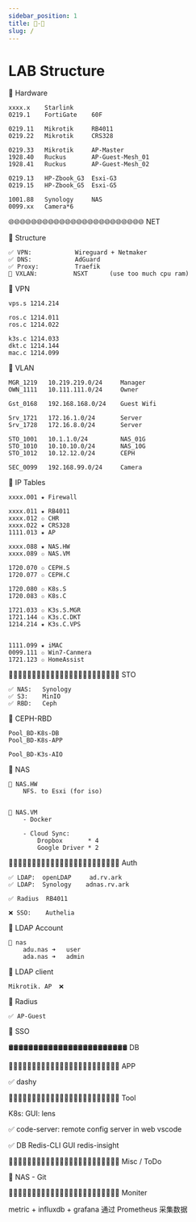 ```yaml
---
sidebar_position: 1
title: 🎪-🦚
slug: / 
---
```


# LAB Structure


🔵 Hardware 

    xxxx.x    Starlink
    0219.1    FortiGate    60F

    0219.11   Mikrotik     RB4011 
    0219.22   Mikrotik     CRS328

    0219.33   Mikrotik     AP-Master
    1928.40   Ruckus       AP-Guest-Mesh_01
    1928.41   Ruckus       AP-Guest-Mesh_02

    0219.13   HP-Zbook_G3  Esxi-G3 
    0219.15   HP-Zbook_G5  Esxi-G5

    1001.88   Synology     NAS
    0099.xx   Camera*6






🌐🌐🌐🌐🌐🌐🌐🌐🌐🌐🌐🌐🌐🌐🌐🌐🌐🌐🌐🌐🌐🌐🌐🌐 NET

🔵 Structure

    ✅ VPN:            Wireguard + Netmaker
    ✅ DNS:            AdGuard 
    ✅ Proxy:          Traefik
    🚫 VXLAN:          NSXT      (use too much cpu ram)


🔵 VPN

    vps.s 1214.214

    ros.c 1214.011
    ros.c 1214.022

    k3s.c 1214.033
    dkt.c 1214.144
    mac.c 1214.099



🔵 VLAN 

    MGR_1219   10.219.219.0/24     Manager
    OWN_1111   10.111.111.0/24     Owner

    Gst_0168   192.168.168.0/24    Guest Wifi

    Srv_1721   172.16.1.0/24       Server 
    Srv_1728   172.16.8.0/24       Server 

    STO_1001   10.1.1.0/24         NAS_01G
    STO_1010   10.10.10.0/24       NAS_10G
    STO_1012   10.12.12.0/24       CEPH

    SEC_0099   192.168.99.0/24     Camera





🔵 IP Tables

    xxxx.001 ★ Firewall  

    xxxx.011 ★ RB4011
    xxxx.012 ✩ CHR   
    xxxx.022 ★ CRS328
    1111.013 ★ AP

    xxxx.088 ★ NAS.HW
    xxxx.089 ✩ NAS.VM

    1720.070 ✩ CEPH.S
    1720.077 ✩ CEPH.C

    1720.080 ✩ K8s.S
    1720.083 ✩ K8s.C

    1721.033 ✩ K3s.S.MGR
    1721.144 ✩ K3s.C.DKT
    1214.214 ★ K3s.C.VPS


    1111.099 ★ iMAC
    0099.111 ✩ Win7-Canmera 
    1721.123 ✩ HomeAssist






📀📀📀📀📀📀📀📀📀📀📀📀📀📀📀📀📀📀📀📀📀📀📀📀 STO

    ✅ NAS:   Synology
    ✅ S3:    MinIO 
    ✅ RBD:   Ceph



🔵 CEPH-RBD 

    Pool_BD-K8s-DB
    Pool_BD-K8s-APP

    Pool_BD-K3s-AIO




🔵 NAS 

    🔶 NAS.HW 
        NFS. to Esxi (for iso)


    🔶 NAS.VM
        - Docker 

        - Cloud Sync: 
            Dropbox       * 4
            Google Driver * 2





🔐🔐🔐🔐🔐🔐🔐🔐🔐🔐🔐🔐🔐🔐🔐🔐🔐🔐🔐🔐🔐🔐🔐🔐 Auth


    ✅ LDAP:  openLDAP     ad.rv.ark
    ✅ LDAP:  Synology    adnas.rv.ark

    ✅ Radius  RB4011 

    ❌ SSO:    Authelia




🔵 LDAP Account 

    🔶 nas 
        adu.nas ➜   user 
        ada.nas ➜   admin 




🔵 LDAP client

    Mikrotik. AP  ❌ 



🔵 Radius 

    ✅ AP-Guest



🔵 SSO 





🛢🛢🛢🛢🛢🛢🛢🛢🛢🛢🛢🛢🛢🛢🛢🛢🛢🛢🛢🛢🛢🛢🛢🛢 DB 






💠💠💠💠💠💠💠💠💠💠💠💠💠💠💠💠💠💠💠💠💠💠💠💠 APP 

✅ dashy 






🧰🧰🧰🧰🧰🧰🧰🧰🧰🧰🧰🧰🧰🧰🧰🧰🧰🧰🧰🧰🧰🧰🧰🧰 Tool  

 K8s:  GUI:  lens   

✅ code-server:    remote config server in web vscode

✅ DB Redis-CLI GUI     redis-insight







🎉🎉🎉🎉🎉🎉🎉🎉🎉🎉🎉🎉🎉🎉🎉🎉🎉🎉🎉🎉🎉🎉🎉🎉 Misc / ToDo

🔵 NAS - Git 







💠💠💠💠💠💠💠💠💠💠💠💠💠💠💠💠💠💠💠💠💠💠💠💠 Moniter 

metric + influxdb + grafana
通过 Prometheus 采集数据


